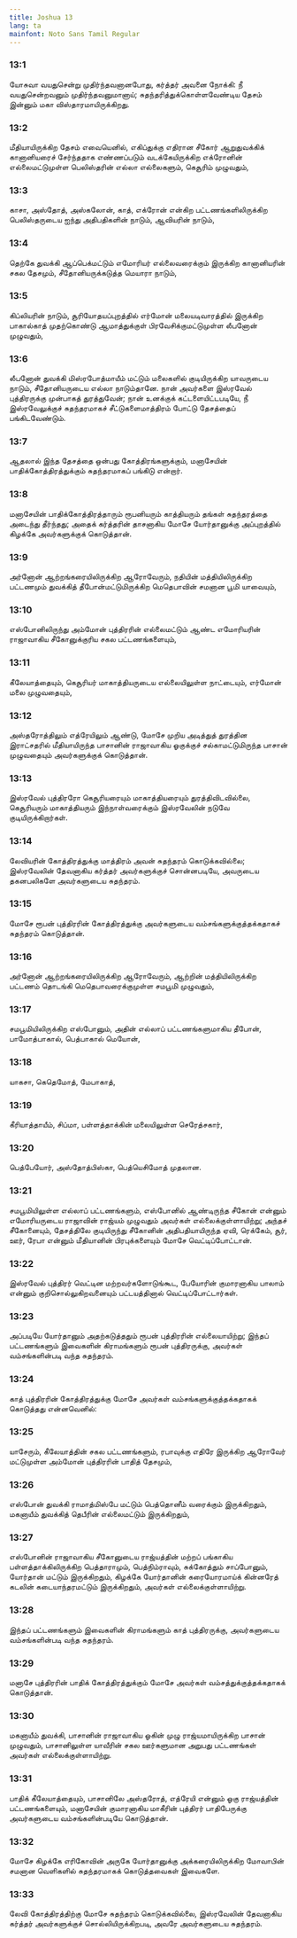 ```yaml
---
title: Joshua 13
lang: ta
mainfont: Noto Sans Tamil Regular
---
```


###  13:1

யோசுவா வயதுசென்று முதிர்ந்தவனானபோது, கர்த்தர் அவனை நோக்கி: நீ வயதுசென்றவனும் முதிர்ந்தவனுமானாய்; சுதந்தரித்துக்கொள்ளவேண்டிய தேசம் இன்னும் மகா விஸ்தாரமாயிருக்கிறது.

###  13:2

மீதியாயிருக்கிற தேசம் எவையெனில், எகிப்துக்கு எதிரான சீகோர் ஆறுதுவக்கிக் கானானியரைச் சேர்ந்ததாக எண்ணப்படும் வடக்கேயிருக்கிற எக்ரோனின் எல்லைமட்டுமுள்ள பெலிஸ்தரின் எல்லா எல்லைகளும், கெசூரிம் முழுவதும்,

###  13:3

காசா, அஸ்தோத், அஸ்கலோன், காத், எக்ரோன் என்கிற பட்டணங்களிலிருக்கிற பெலிஸ்தருடைய ஐந்து அதிபதிகளின் நாடும், ஆவியரின் நாடும்,

###  13:4

தெற்கே துவக்கி ஆப்பெக்மட்டும் எமோரியர் எல்லைவரைக்கும் இருக்கிற கானானியரின் சகல தேசமும், சீதோனியருக்கடுத்த மெயாரா நாடும்,

###  13:5

கிப்லியரின் நாடும், சூரியோதயப்புறத்தில் எர்மோன் மலையடிவாரத்தில் இருக்கிற பாகால்காத் முதற்கொண்டு ஆமாத்துக்குள் பிரவேசிக்குமட்டுமுள்ள லீபனோன் முழுவதும்,

###  13:6

லீபனோன் துவக்கி மிஸ்ரபோத்மாயீம் மட்டும் மலைகளில் குடியிருக்கிற யாவருடைய நாடும், சீதோனியருடைய எல்லா நாடும்தானே. நான் அவர்களை இஸ்ரவேல் புத்திரருக்கு முன்பாகத் துரத்துவேன்; நான் உனக்குக் கட்டளையிட்டபடியே, நீ இஸ்ரவேலுக்குச் சுதந்தரமாகச் சீட்டுகளைமாத்திரம் போட்டு தேசத்தைப் பங்கிடவேண்டும்.

###  13:7

ஆதலால் இந்த தேசத்தை ஒன்பது கோத்திரங்களுக்கும், மனாசேயின் பாதிக்கோத்திரத்துக்கும் சுதந்தரமாகப் பங்கிடு என்றார்.

###  13:8

மனாசேயின் பாதிக்கோத்திரத்தாரும் ரூபனியரும் காத்தியரும் தங்கள் சுதந்தரத்தை அடைந்து தீர்ந்தது; அதைக் கர்த்தரின் தாசனாகிய மோசே யோர்தானுக்கு அப்புறத்தில் கிழக்கே அவர்களுக்குக் கொடுத்தான்.

###  13:9

அர்னோன் ஆற்றங்கரையிலிருக்கிற ஆரோவேரும், நதியின் மத்தியிலிருக்கிற பட்டணமும் துவக்கித் தீபோன்மட்டுமிருக்கிற மெதெபாவின் சமனான பூமி யாவையும்,

###  13:10

எஸ்போனிலிருந்து அம்மோன் புத்திரரின் எல்லைமட்டும் ஆண்ட எமோரியரின் ராஜாவாகிய சீகோனுக்குரிய சகல பட்டணங்களையும்,

###  13:11

கீலேயாத்தையும், கெசூரியர் மாகாத்தியருடைய எல்லையிலுள்ள நாட்டையும், எர்மோன் மலை முழுவதையும்,

###  13:12

அஸ்தரோத்திலும் எத்ரேயிலும் ஆண்டு, மோசே முறிய அடித்துத் துரத்தின இராட்சதரில் மீதியாயிருந்த பாசானின் ராஜாவாகிய ஓகுக்குச் சல்காமட்டுமிருந்த பாசான் முழுவதையும் அவர்களுக்குக் கொடுத்தான்.

###  13:13

இஸ்ரவேல் புத்திரரோ கெசூரியரையும் மாகாத்தியரையும் துரத்திவிடவில்லை, கெசூரியரும் மாகாத்தியரும் இந்நாள்வரைக்கும் இஸ்ரவேலின் நடுவே குடியிருக்கிறார்கள்.

###  13:14

லேவியரின் கோத்திரத்துக்கு மாத்திரம் அவன் சுதந்தரம் கொடுக்கவில்லை; இஸ்ரவேலின் தேவனாகிய கர்த்தர் அவர்களுக்குச் சொன்னபடியே, அவருடைய தகனபலிகளே அவர்களுடைய சுதந்தரம்.

###  13:15

மோசே ரூபன் புத்திரரின் கோத்திரத்துக்கு அவர்களுடைய வம்சங்களுக்குத்தக்கதாகச் சுதந்தரம் கொடுத்தான்.

###  13:16

அர்னோன் ஆற்றங்கரையிலிருக்கிற ஆரோவேரும், ஆற்றின் மத்தியிலிருக்கிற பட்டணம் தொடங்கி மெதெபாவரைக்குமுள்ள சமபூமி முழுவதும்,

###  13:17

சமபூமியிலிருக்கிற எஸ்போனும், அதின் எல்லாப் பட்டணங்களுமாகிய தீபோன், பாமோத்பாகால், பெத்பாகால் மெயோன்,

###  13:18

யாகசா, கெதெமோத், மேபாகாத்,

###  13:19

கீரியாத்தாயீம், சிப்மா, பள்ளத்தாக்கின் மலையிலுள்ள செரேத்சகார்,

###  13:20

பெத்பேயோர், அஸ்தோத்பிஸ்கா, பெத்யெசிமோத் முதலான.

###  13:21

சமபூமியிலுள்ள எல்லாப் பட்டணங்களும், எஸ்போனில் ஆண்டிருந்த சீகோன் என்னும் எமோரியருடைய ராஜாவின் ராஜ்யம் முழுவதும் அவர்கள் எல்லைக்குள்ளாயிற்று; அந்தச் சீகோனையும், தேசத்திலே குடியிருந்து சீகோனின் அதிபதியாயிருந்த ஏவி, ரெக்கேம், சூர், ஊர், ரேபா என்னும் மீதியானின் பிரபுக்களையும் மோசே வெட்டிப்போட்டான்.

###  13:22

இஸ்ரவேல் புத்திரர் வெட்டின மற்றவர்களோடுங்கூட, பேயோரின் குமாரனாகிய பாலாம் என்னும் குறிசொல்லுகிறவனையும் பட்டயத்தினால் வெட்டிப்போட்டார்கள்.

###  13:23

அப்படியே யோர்தானும் அதற்கடுத்ததும் ரூபன் புத்திரரின் எல்லையாயிற்று; இந்தப் பட்டணங்களும் இவைகளின் கிராமங்களும் ரூபன் புத்திரருக்கு, அவர்கள் வம்சங்களின்படி வந்த சுதந்தரம்.

###  13:24

காத் புத்திரரின் கோத்திரத்துக்கு மோசே அவர்கள் வம்சங்களுக்குத்தக்கதாகக் கொடுத்தது என்னவெனில்:

###  13:25

யாசேரும், கீலேயாத்தின் சகல பட்டணங்களும், ரபாவுக்கு எதிரே இருக்கிற ஆரோவேர் மட்டுமுள்ள அம்மோன் புத்திரரின் பாதித் தேசமும்,

###  13:26

எஸ்போன் துவக்கி ராமாத்மிஸ்பே மட்டும் பெத்தொனீம் வரைக்கும் இருக்கிறதும், மகனாயீம் துவக்கித் தெபீரின் எல்லைமட்டும் இருக்கிறதும்,

###  13:27

எஸ்போனின் ராஜாவாகிய சீகோனுடைய ராஜ்யத்தின் மற்றப் பங்காகிய பள்ளத்தாக்கிலிருக்கிற பெத்தாராமும், பெத்நிம்ராவும், சுக்கோத்தும் சாப்போனும், யோர்தான் மட்டும் இருக்கிறதும், கிழக்கே யோர்தானின் கரையோரமாய்க் கின்னரேத் கடலின் கடையாந்தரமட்டும் இருக்கிறதும், அவர்கள் எல்லைக்குள்ளாயிற்று.

###  13:28

இந்தப் பட்டணங்களும் இவைகளின் கிராமங்களும் காத் புத்திரருக்கு, அவர்களுடைய வம்சங்களின்படி வந்த சுதந்தரம்.

###  13:29

மனாசே புத்திரரின் பாதிக் கோத்திரத்துக்கும் மோசே அவர்கள் வம்சத்துக்குத்தக்கதாகக் கொடுத்தான்.

###  13:30

மகனாயீம் துவக்கி, பாசானின் ராஜாவாகிய ஓகின் முழு ராஜ்யமாயிருக்கிற பாசான் முழுவதும், பாசானிலுள்ள யாவீரின் சகல ஊர்களுமான அறுபது பட்டணங்கள் அவர்கள் எல்லைக்குள்ளாயிற்று.

###  13:31

பாதிக் கீலேயாத்தையும், பாசானிலே அஸ்தரோத், எத்ரேயி என்னும் ஓகு ராஜ்யத்தின் பட்டணங்களையும், மனாசேயின் குமாரனாகிய மாகீரின் புத்திரர் பாதிபேருக்கு அவர்களுடைய வம்சங்களின்படியே கொடுத்தான்.

###  13:32

மோசே கிழக்கே எரிகோவின் அருகே யோர்தானுக்கு அக்கரையிலிருக்கிற மோவாபின் சமனான வெளிகளில் சுதந்தரமாகக் கொடுத்தவைகள் இவைகளே.

###  13:33

லேவி கோத்திரத்திற்கு மோசே சுதந்தரம் கொடுக்கவில்லை, இஸ்ரவேலின் தேவனாகிய கர்த்தர் அவர்களுக்குச் சொல்லியிருக்கிறபடி, அவரே அவர்களுடைய சுதந்தரம்.

